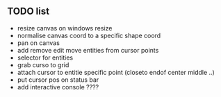 ## TODO list  

- resize canvas on windows resize
- normalise canvas coord to a specific shape coord 
- pan on canvas 
- add remove edit move entities from cursor points
- selector for entities 
- grab curso to grid
- attach cursor to entitie specific point (closeto endof center middle ..)
- put cursor pos on status bar 
- add interactive console ????
